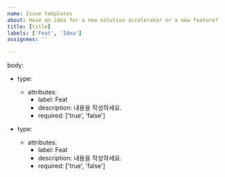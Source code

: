 ```yaml
---
name: Issue templates
about: Have an idea for a new solution accelerator or a new feature?
title: [title]
labels: ['Feat', 'Idea']
assignees: ''

---
```


body:
- type:
  - attributes:
    - label: Feat
    - description: 내용을 작성하세요.
    - required: ['true', 'false']

- type:
  - attributes:
    - label: Feat
    - description: 내용을 작성하세요.
    - required: ['true', 'false']
